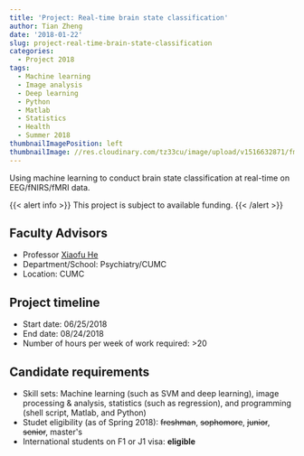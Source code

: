 ```yaml
---
title: 'Project: Real-time brain state classification'
author: Tian Zheng
date: '2018-01-22'
slug: project-real-time-brain-state-classification
categories:
  - Project 2018
tags:
  - Machine learning
  - Image analysis
  - Deep learning
  - Python
  - Matlab
  - Statistics
  - Health
  - Summer 2018
thumbnailImagePosition: left
thumbnailImage: //res.cloudinary.com/tz33cu/image/upload/v1516632871/fmri_scan_f4k7uj.jpg
---
```

Using machine learning to conduct brain state classification at real-time on EEG/fNIRS/fMRI data.

<!--more-->
{{< alert info >}}
This project is subject to available funding. 
{{< /alert >}}

## Faculty Advisors
+ Professor [Xiaofu He](http://datascience.columbia.edu/xiaofu-he)
+ Department/School: Psychiatry/CUMC
+ Location: CUMC

## Project timeline
+ Start date: 06/25/2018
+ End date: 08/24/2018
+ Number of hours per week of work required: >20

## Candidate requirements
+ Skill sets: Machine learning (such as SVM and deep learning), image processing & analysis, statistics (such as regression), and programming (shell script, Matlab, and Python)
+ Studet eligibility  (as of Spring 2018): ~~freshman~~, ~~sophomore~~, ~~junior~~, ~~senior~~, master's
+ International students on F1 or J1 visa: **eligible**